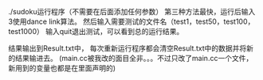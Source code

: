 ./sudoku运行程序（不需要在后面添加任何参数）
第三种方法最快，运行后输入3使用dance link算法。
然后输入需要测试的文件名（test1，test50，test100，test1000）
输入quit退出测试，可以看到总的运行结果。

结果输出到Result.txt中，
每次重新运行程序都会清空Result.txt中的数据并将新的结果输进去。
(main.cc被我改的面目全非。。。不过只改了main.cc一个文件，
新用到的变量也都是在里面声明的)